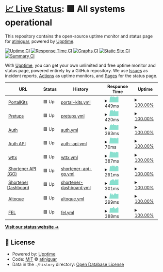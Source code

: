 # [📈 Live Status](https://atiniguar.github.io/celtech-status): <!--live status--> **🟩 All systems operational**

This repository contains the open-source uptime monitor and status page for [atiniguar](https://atiniguar.github.io/celtech-status), powered by [Upptime](https://github.com/upptime/upptime).

[![Uptime CI](https://github.com/atiniguar/celtech-status/workflows/Uptime%20CI/badge.svg)](https://github.com/atiniguar/celtech-status/actions?query=workflow%3A%22Uptime+CI%22)
[![Response Time CI](https://github.com/atiniguar/celtech-status/workflows/Response%20Time%20CI/badge.svg)](https://github.com/atiniguar/celtech-status/actions?query=workflow%3A%22Response+Time+CI%22)
[![Graphs CI](https://github.com/atiniguar/celtech-status/workflows/Graphs%20CI/badge.svg)](https://github.com/atiniguar/celtech-status/actions?query=workflow%3A%22Graphs+CI%22)
[![Static Site CI](https://github.com/atiniguar/celtech-status/workflows/Static%20Site%20CI/badge.svg)](https://github.com/atiniguar/celtech-status/actions?query=workflow%3A%22Static+Site+CI%22)
[![Summary CI](https://github.com/atiniguar/celtech-status/workflows/Summary%20CI/badge.svg)](https://github.com/atiniguar/celtech-status/actions?query=workflow%3A%22Summary+CI%22)

With [Upptime](https://upptime.js.org), you can get your own unlimited and free uptime monitor and status page, powered entirely by a GitHub repository. We use [Issues](https://github.com/atiniguar/celtech-status/issues) as incident reports, [Actions](https://github.com/atiniguar/celtech-status/actions) as uptime monitors, and [Pages](https://atiniguar.github.io/celtech-status) for the status page.

<!--start: status pages-->
<!-- This summary is generated by Upptime (https://github.com/upptime/upptime) -->
<!-- Do not edit this manually, your changes will be overwritten -->
<!-- prettier-ignore -->
| URL | Status | History | Response Time | Uptime |
| --- | ------ | ------- | ------------- | ------ |
| <img alt="" src="https://icons.duckduckgo.com/ip3/portalkits.celtech.com.gt.ico" height="13"> [PortalKits](https://portalkits.celtech.com.gt) | 🟩 Up | [portal-kits.yml](https://github.com/atiniguar/atiniguar.github.io/commits/HEAD/history/portal-kits.yml) | <details><summary><img alt="Response time graph" src="./graphs/portal-kits/response-time-week.png" height="20"> 449ms</summary><br><a href="https://atiniguar.github.io/atiniguar.github.io/history/portal-kits"><img alt="Response time 537" src="https://img.shields.io/endpoint?url=https%3A%2F%2Fraw.githubusercontent.com%2Fatiniguar%2Fatiniguar.github.io%2FHEAD%2Fapi%2Fportal-kits%2Fresponse-time.json"></a><br><a href="https://atiniguar.github.io/atiniguar.github.io/history/portal-kits"><img alt="24-hour response time 445" src="https://img.shields.io/endpoint?url=https%3A%2F%2Fraw.githubusercontent.com%2Fatiniguar%2Fatiniguar.github.io%2FHEAD%2Fapi%2Fportal-kits%2Fresponse-time-day.json"></a><br><a href="https://atiniguar.github.io/atiniguar.github.io/history/portal-kits"><img alt="7-day response time 449" src="https://img.shields.io/endpoint?url=https%3A%2F%2Fraw.githubusercontent.com%2Fatiniguar%2Fatiniguar.github.io%2FHEAD%2Fapi%2Fportal-kits%2Fresponse-time-week.json"></a><br><a href="https://atiniguar.github.io/atiniguar.github.io/history/portal-kits"><img alt="30-day response time 523" src="https://img.shields.io/endpoint?url=https%3A%2F%2Fraw.githubusercontent.com%2Fatiniguar%2Fatiniguar.github.io%2FHEAD%2Fapi%2Fportal-kits%2Fresponse-time-month.json"></a><br><a href="https://atiniguar.github.io/atiniguar.github.io/history/portal-kits"><img alt="1-year response time 527" src="https://img.shields.io/endpoint?url=https%3A%2F%2Fraw.githubusercontent.com%2Fatiniguar%2Fatiniguar.github.io%2FHEAD%2Fapi%2Fportal-kits%2Fresponse-time-year.json"></a></details> | <details><summary><a href="https://atiniguar.github.io/atiniguar.github.io/history/portal-kits">100.00%</a></summary><a href="https://atiniguar.github.io/atiniguar.github.io/history/portal-kits"><img alt="All-time uptime 99.71%" src="https://img.shields.io/endpoint?url=https%3A%2F%2Fraw.githubusercontent.com%2Fatiniguar%2Fatiniguar.github.io%2FHEAD%2Fapi%2Fportal-kits%2Fuptime.json"></a><br><a href="https://atiniguar.github.io/atiniguar.github.io/history/portal-kits"><img alt="24-hour uptime 100.00%" src="https://img.shields.io/endpoint?url=https%3A%2F%2Fraw.githubusercontent.com%2Fatiniguar%2Fatiniguar.github.io%2FHEAD%2Fapi%2Fportal-kits%2Fuptime-day.json"></a><br><a href="https://atiniguar.github.io/atiniguar.github.io/history/portal-kits"><img alt="7-day uptime 100.00%" src="https://img.shields.io/endpoint?url=https%3A%2F%2Fraw.githubusercontent.com%2Fatiniguar%2Fatiniguar.github.io%2FHEAD%2Fapi%2Fportal-kits%2Fuptime-week.json"></a><br><a href="https://atiniguar.github.io/atiniguar.github.io/history/portal-kits"><img alt="30-day uptime 100.00%" src="https://img.shields.io/endpoint?url=https%3A%2F%2Fraw.githubusercontent.com%2Fatiniguar%2Fatiniguar.github.io%2FHEAD%2Fapi%2Fportal-kits%2Fuptime-month.json"></a><br><a href="https://atiniguar.github.io/atiniguar.github.io/history/portal-kits"><img alt="1-year uptime 99.90%" src="https://img.shields.io/endpoint?url=https%3A%2F%2Fraw.githubusercontent.com%2Fatiniguar%2Fatiniguar.github.io%2FHEAD%2Fapi%2Fportal-kits%2Fuptime-year.json"></a></details>
| <img alt="" src="https://icons.duckduckgo.com/ip3/pretups.celtech.com.gt.ico" height="13"> [Pretups](https://pretups.celtech.com.gt) | 🟩 Up | [pretups.yml](https://github.com/atiniguar/atiniguar.github.io/commits/HEAD/history/pretups.yml) | <details><summary><img alt="Response time graph" src="./graphs/pretups/response-time-week.png" height="20"> 420ms</summary><br><a href="https://atiniguar.github.io/atiniguar.github.io/history/pretups"><img alt="Response time 506" src="https://img.shields.io/endpoint?url=https%3A%2F%2Fraw.githubusercontent.com%2Fatiniguar%2Fatiniguar.github.io%2FHEAD%2Fapi%2Fpretups%2Fresponse-time.json"></a><br><a href="https://atiniguar.github.io/atiniguar.github.io/history/pretups"><img alt="24-hour response time 397" src="https://img.shields.io/endpoint?url=https%3A%2F%2Fraw.githubusercontent.com%2Fatiniguar%2Fatiniguar.github.io%2FHEAD%2Fapi%2Fpretups%2Fresponse-time-day.json"></a><br><a href="https://atiniguar.github.io/atiniguar.github.io/history/pretups"><img alt="7-day response time 420" src="https://img.shields.io/endpoint?url=https%3A%2F%2Fraw.githubusercontent.com%2Fatiniguar%2Fatiniguar.github.io%2FHEAD%2Fapi%2Fpretups%2Fresponse-time-week.json"></a><br><a href="https://atiniguar.github.io/atiniguar.github.io/history/pretups"><img alt="30-day response time 487" src="https://img.shields.io/endpoint?url=https%3A%2F%2Fraw.githubusercontent.com%2Fatiniguar%2Fatiniguar.github.io%2FHEAD%2Fapi%2Fpretups%2Fresponse-time-month.json"></a><br><a href="https://atiniguar.github.io/atiniguar.github.io/history/pretups"><img alt="1-year response time 511" src="https://img.shields.io/endpoint?url=https%3A%2F%2Fraw.githubusercontent.com%2Fatiniguar%2Fatiniguar.github.io%2FHEAD%2Fapi%2Fpretups%2Fresponse-time-year.json"></a></details> | <details><summary><a href="https://atiniguar.github.io/atiniguar.github.io/history/pretups">100.00%</a></summary><a href="https://atiniguar.github.io/atiniguar.github.io/history/pretups"><img alt="All-time uptime 99.82%" src="https://img.shields.io/endpoint?url=https%3A%2F%2Fraw.githubusercontent.com%2Fatiniguar%2Fatiniguar.github.io%2FHEAD%2Fapi%2Fpretups%2Fuptime.json"></a><br><a href="https://atiniguar.github.io/atiniguar.github.io/history/pretups"><img alt="24-hour uptime 100.00%" src="https://img.shields.io/endpoint?url=https%3A%2F%2Fraw.githubusercontent.com%2Fatiniguar%2Fatiniguar.github.io%2FHEAD%2Fapi%2Fpretups%2Fuptime-day.json"></a><br><a href="https://atiniguar.github.io/atiniguar.github.io/history/pretups"><img alt="7-day uptime 100.00%" src="https://img.shields.io/endpoint?url=https%3A%2F%2Fraw.githubusercontent.com%2Fatiniguar%2Fatiniguar.github.io%2FHEAD%2Fapi%2Fpretups%2Fuptime-week.json"></a><br><a href="https://atiniguar.github.io/atiniguar.github.io/history/pretups"><img alt="30-day uptime 99.96%" src="https://img.shields.io/endpoint?url=https%3A%2F%2Fraw.githubusercontent.com%2Fatiniguar%2Fatiniguar.github.io%2FHEAD%2Fapi%2Fpretups%2Fuptime-month.json"></a><br><a href="https://atiniguar.github.io/atiniguar.github.io/history/pretups"><img alt="1-year uptime 99.92%" src="https://img.shields.io/endpoint?url=https%3A%2F%2Fraw.githubusercontent.com%2Fatiniguar%2Fatiniguar.github.io%2FHEAD%2Fapi%2Fpretups%2Fuptime-year.json"></a></details>
| <img alt="" src="https://icons.duckduckgo.com/ip3/auth.celtech.com.gt.ico" height="13"> [Auth](https://auth.celtech.com.gt) | 🟩 Up | [auth.yml](https://github.com/atiniguar/atiniguar.github.io/commits/HEAD/history/auth.yml) | <details><summary><img alt="Response time graph" src="./graphs/auth/response-time-week.png" height="20"> 393ms</summary><br><a href="https://atiniguar.github.io/atiniguar.github.io/history/auth"><img alt="Response time 456" src="https://img.shields.io/endpoint?url=https%3A%2F%2Fraw.githubusercontent.com%2Fatiniguar%2Fatiniguar.github.io%2FHEAD%2Fapi%2Fauth%2Fresponse-time.json"></a><br><a href="https://atiniguar.github.io/atiniguar.github.io/history/auth"><img alt="24-hour response time 378" src="https://img.shields.io/endpoint?url=https%3A%2F%2Fraw.githubusercontent.com%2Fatiniguar%2Fatiniguar.github.io%2FHEAD%2Fapi%2Fauth%2Fresponse-time-day.json"></a><br><a href="https://atiniguar.github.io/atiniguar.github.io/history/auth"><img alt="7-day response time 393" src="https://img.shields.io/endpoint?url=https%3A%2F%2Fraw.githubusercontent.com%2Fatiniguar%2Fatiniguar.github.io%2FHEAD%2Fapi%2Fauth%2Fresponse-time-week.json"></a><br><a href="https://atiniguar.github.io/atiniguar.github.io/history/auth"><img alt="30-day response time 457" src="https://img.shields.io/endpoint?url=https%3A%2F%2Fraw.githubusercontent.com%2Fatiniguar%2Fatiniguar.github.io%2FHEAD%2Fapi%2Fauth%2Fresponse-time-month.json"></a><br><a href="https://atiniguar.github.io/atiniguar.github.io/history/auth"><img alt="1-year response time 453" src="https://img.shields.io/endpoint?url=https%3A%2F%2Fraw.githubusercontent.com%2Fatiniguar%2Fatiniguar.github.io%2FHEAD%2Fapi%2Fauth%2Fresponse-time-year.json"></a></details> | <details><summary><a href="https://atiniguar.github.io/atiniguar.github.io/history/auth">100.00%</a></summary><a href="https://atiniguar.github.io/atiniguar.github.io/history/auth"><img alt="All-time uptime 99.57%" src="https://img.shields.io/endpoint?url=https%3A%2F%2Fraw.githubusercontent.com%2Fatiniguar%2Fatiniguar.github.io%2FHEAD%2Fapi%2Fauth%2Fuptime.json"></a><br><a href="https://atiniguar.github.io/atiniguar.github.io/history/auth"><img alt="24-hour uptime 100.00%" src="https://img.shields.io/endpoint?url=https%3A%2F%2Fraw.githubusercontent.com%2Fatiniguar%2Fatiniguar.github.io%2FHEAD%2Fapi%2Fauth%2Fuptime-day.json"></a><br><a href="https://atiniguar.github.io/atiniguar.github.io/history/auth"><img alt="7-day uptime 100.00%" src="https://img.shields.io/endpoint?url=https%3A%2F%2Fraw.githubusercontent.com%2Fatiniguar%2Fatiniguar.github.io%2FHEAD%2Fapi%2Fauth%2Fuptime-week.json"></a><br><a href="https://atiniguar.github.io/atiniguar.github.io/history/auth"><img alt="30-day uptime 100.00%" src="https://img.shields.io/endpoint?url=https%3A%2F%2Fraw.githubusercontent.com%2Fatiniguar%2Fatiniguar.github.io%2FHEAD%2Fapi%2Fauth%2Fuptime-month.json"></a><br><a href="https://atiniguar.github.io/atiniguar.github.io/history/auth"><img alt="1-year uptime 99.95%" src="https://img.shields.io/endpoint?url=https%3A%2F%2Fraw.githubusercontent.com%2Fatiniguar%2Fatiniguar.github.io%2FHEAD%2Fapi%2Fauth%2Fuptime-year.json"></a></details>
| <img alt="" src="https://icons.duckduckgo.com/ip3/auth.celtech.com.gt.ico" height="13"> [Auth API](https://auth.celtech.com.gt/v1) | 🟩 Up | [auth-api.yml](https://github.com/atiniguar/atiniguar.github.io/commits/HEAD/history/auth-api.yml) | <details><summary><img alt="Response time graph" src="./graphs/auth-api/response-time-week.png" height="20"> 70ms</summary><br><a href="https://atiniguar.github.io/atiniguar.github.io/history/auth-api"><img alt="Response time 83" src="https://img.shields.io/endpoint?url=https%3A%2F%2Fraw.githubusercontent.com%2Fatiniguar%2Fatiniguar.github.io%2FHEAD%2Fapi%2Fauth-api%2Fresponse-time.json"></a><br><a href="https://atiniguar.github.io/atiniguar.github.io/history/auth-api"><img alt="24-hour response time 70" src="https://img.shields.io/endpoint?url=https%3A%2F%2Fraw.githubusercontent.com%2Fatiniguar%2Fatiniguar.github.io%2FHEAD%2Fapi%2Fauth-api%2Fresponse-time-day.json"></a><br><a href="https://atiniguar.github.io/atiniguar.github.io/history/auth-api"><img alt="7-day response time 70" src="https://img.shields.io/endpoint?url=https%3A%2F%2Fraw.githubusercontent.com%2Fatiniguar%2Fatiniguar.github.io%2FHEAD%2Fapi%2Fauth-api%2Fresponse-time-week.json"></a><br><a href="https://atiniguar.github.io/atiniguar.github.io/history/auth-api"><img alt="30-day response time 81" src="https://img.shields.io/endpoint?url=https%3A%2F%2Fraw.githubusercontent.com%2Fatiniguar%2Fatiniguar.github.io%2FHEAD%2Fapi%2Fauth-api%2Fresponse-time-month.json"></a><br><a href="https://atiniguar.github.io/atiniguar.github.io/history/auth-api"><img alt="1-year response time 82" src="https://img.shields.io/endpoint?url=https%3A%2F%2Fraw.githubusercontent.com%2Fatiniguar%2Fatiniguar.github.io%2FHEAD%2Fapi%2Fauth-api%2Fresponse-time-year.json"></a></details> | <details><summary><a href="https://atiniguar.github.io/atiniguar.github.io/history/auth-api">100.00%</a></summary><a href="https://atiniguar.github.io/atiniguar.github.io/history/auth-api"><img alt="All-time uptime 99.85%" src="https://img.shields.io/endpoint?url=https%3A%2F%2Fraw.githubusercontent.com%2Fatiniguar%2Fatiniguar.github.io%2FHEAD%2Fapi%2Fauth-api%2Fuptime.json"></a><br><a href="https://atiniguar.github.io/atiniguar.github.io/history/auth-api"><img alt="24-hour uptime 100.00%" src="https://img.shields.io/endpoint?url=https%3A%2F%2Fraw.githubusercontent.com%2Fatiniguar%2Fatiniguar.github.io%2FHEAD%2Fapi%2Fauth-api%2Fuptime-day.json"></a><br><a href="https://atiniguar.github.io/atiniguar.github.io/history/auth-api"><img alt="7-day uptime 100.00%" src="https://img.shields.io/endpoint?url=https%3A%2F%2Fraw.githubusercontent.com%2Fatiniguar%2Fatiniguar.github.io%2FHEAD%2Fapi%2Fauth-api%2Fuptime-week.json"></a><br><a href="https://atiniguar.github.io/atiniguar.github.io/history/auth-api"><img alt="30-day uptime 100.00%" src="https://img.shields.io/endpoint?url=https%3A%2F%2Fraw.githubusercontent.com%2Fatiniguar%2Fatiniguar.github.io%2FHEAD%2Fapi%2Fauth-api%2Fuptime-month.json"></a><br><a href="https://atiniguar.github.io/atiniguar.github.io/history/auth-api"><img alt="1-year uptime 99.95%" src="https://img.shields.io/endpoint?url=https%3A%2F%2Fraw.githubusercontent.com%2Fatiniguar%2Fatiniguar.github.io%2FHEAD%2Fapi%2Fauth-api%2Fuptime-year.json"></a></details>
| <img alt="" src="https://icons.duckduckgo.com/ip3/wttx.celtech.com.gt.ico" height="13"> [wttx](https://wttx.celtech.com.gt) | 🟩 Up | [wttx.yml](https://github.com/atiniguar/atiniguar.github.io/commits/HEAD/history/wttx.yml) | <details><summary><img alt="Response time graph" src="./graphs/wttx/response-time-week.png" height="20"> 387ms</summary><br><a href="https://atiniguar.github.io/atiniguar.github.io/history/wttx"><img alt="Response time 478" src="https://img.shields.io/endpoint?url=https%3A%2F%2Fraw.githubusercontent.com%2Fatiniguar%2Fatiniguar.github.io%2FHEAD%2Fapi%2Fwttx%2Fresponse-time.json"></a><br><a href="https://atiniguar.github.io/atiniguar.github.io/history/wttx"><img alt="24-hour response time 384" src="https://img.shields.io/endpoint?url=https%3A%2F%2Fraw.githubusercontent.com%2Fatiniguar%2Fatiniguar.github.io%2FHEAD%2Fapi%2Fwttx%2Fresponse-time-day.json"></a><br><a href="https://atiniguar.github.io/atiniguar.github.io/history/wttx"><img alt="7-day response time 387" src="https://img.shields.io/endpoint?url=https%3A%2F%2Fraw.githubusercontent.com%2Fatiniguar%2Fatiniguar.github.io%2FHEAD%2Fapi%2Fwttx%2Fresponse-time-week.json"></a><br><a href="https://atiniguar.github.io/atiniguar.github.io/history/wttx"><img alt="30-day response time 455" src="https://img.shields.io/endpoint?url=https%3A%2F%2Fraw.githubusercontent.com%2Fatiniguar%2Fatiniguar.github.io%2FHEAD%2Fapi%2Fwttx%2Fresponse-time-month.json"></a><br><a href="https://atiniguar.github.io/atiniguar.github.io/history/wttx"><img alt="1-year response time 469" src="https://img.shields.io/endpoint?url=https%3A%2F%2Fraw.githubusercontent.com%2Fatiniguar%2Fatiniguar.github.io%2FHEAD%2Fapi%2Fwttx%2Fresponse-time-year.json"></a></details> | <details><summary><a href="https://atiniguar.github.io/atiniguar.github.io/history/wttx">100.00%</a></summary><a href="https://atiniguar.github.io/atiniguar.github.io/history/wttx"><img alt="All-time uptime 99.86%" src="https://img.shields.io/endpoint?url=https%3A%2F%2Fraw.githubusercontent.com%2Fatiniguar%2Fatiniguar.github.io%2FHEAD%2Fapi%2Fwttx%2Fuptime.json"></a><br><a href="https://atiniguar.github.io/atiniguar.github.io/history/wttx"><img alt="24-hour uptime 100.00%" src="https://img.shields.io/endpoint?url=https%3A%2F%2Fraw.githubusercontent.com%2Fatiniguar%2Fatiniguar.github.io%2FHEAD%2Fapi%2Fwttx%2Fuptime-day.json"></a><br><a href="https://atiniguar.github.io/atiniguar.github.io/history/wttx"><img alt="7-day uptime 100.00%" src="https://img.shields.io/endpoint?url=https%3A%2F%2Fraw.githubusercontent.com%2Fatiniguar%2Fatiniguar.github.io%2FHEAD%2Fapi%2Fwttx%2Fuptime-week.json"></a><br><a href="https://atiniguar.github.io/atiniguar.github.io/history/wttx"><img alt="30-day uptime 100.00%" src="https://img.shields.io/endpoint?url=https%3A%2F%2Fraw.githubusercontent.com%2Fatiniguar%2Fatiniguar.github.io%2FHEAD%2Fapi%2Fwttx%2Fuptime-month.json"></a><br><a href="https://atiniguar.github.io/atiniguar.github.io/history/wttx"><img alt="1-year uptime 99.92%" src="https://img.shields.io/endpoint?url=https%3A%2F%2Fraw.githubusercontent.com%2Fatiniguar%2Fatiniguar.github.io%2FHEAD%2Fapi%2Fwttx%2Fuptime-year.json"></a></details>
| <img alt="" src="https://icons.duckduckgo.com/ip3/go.celtech.com.gt.ico" height="13"> [Shortener API (GO)](https://go.celtech.com.gt) | 🟩 Up | [shortener-api-go.yml](https://github.com/atiniguar/atiniguar.github.io/commits/HEAD/history/shortener-api-go.yml) | <details><summary><img alt="Response time graph" src="./graphs/shortener-api-go/response-time-week.png" height="20"> 291ms</summary><br><a href="https://atiniguar.github.io/atiniguar.github.io/history/shortener-api-go"><img alt="Response time 362" src="https://img.shields.io/endpoint?url=https%3A%2F%2Fraw.githubusercontent.com%2Fatiniguar%2Fatiniguar.github.io%2FHEAD%2Fapi%2Fshortener-api-go%2Fresponse-time.json"></a><br><a href="https://atiniguar.github.io/atiniguar.github.io/history/shortener-api-go"><img alt="24-hour response time 291" src="https://img.shields.io/endpoint?url=https%3A%2F%2Fraw.githubusercontent.com%2Fatiniguar%2Fatiniguar.github.io%2FHEAD%2Fapi%2Fshortener-api-go%2Fresponse-time-day.json"></a><br><a href="https://atiniguar.github.io/atiniguar.github.io/history/shortener-api-go"><img alt="7-day response time 291" src="https://img.shields.io/endpoint?url=https%3A%2F%2Fraw.githubusercontent.com%2Fatiniguar%2Fatiniguar.github.io%2FHEAD%2Fapi%2Fshortener-api-go%2Fresponse-time-week.json"></a><br><a href="https://atiniguar.github.io/atiniguar.github.io/history/shortener-api-go"><img alt="30-day response time 357" src="https://img.shields.io/endpoint?url=https%3A%2F%2Fraw.githubusercontent.com%2Fatiniguar%2Fatiniguar.github.io%2FHEAD%2Fapi%2Fshortener-api-go%2Fresponse-time-month.json"></a><br><a href="https://atiniguar.github.io/atiniguar.github.io/history/shortener-api-go"><img alt="1-year response time 359" src="https://img.shields.io/endpoint?url=https%3A%2F%2Fraw.githubusercontent.com%2Fatiniguar%2Fatiniguar.github.io%2FHEAD%2Fapi%2Fshortener-api-go%2Fresponse-time-year.json"></a></details> | <details><summary><a href="https://atiniguar.github.io/atiniguar.github.io/history/shortener-api-go">100.00%</a></summary><a href="https://atiniguar.github.io/atiniguar.github.io/history/shortener-api-go"><img alt="All-time uptime 99.93%" src="https://img.shields.io/endpoint?url=https%3A%2F%2Fraw.githubusercontent.com%2Fatiniguar%2Fatiniguar.github.io%2FHEAD%2Fapi%2Fshortener-api-go%2Fuptime.json"></a><br><a href="https://atiniguar.github.io/atiniguar.github.io/history/shortener-api-go"><img alt="24-hour uptime 100.00%" src="https://img.shields.io/endpoint?url=https%3A%2F%2Fraw.githubusercontent.com%2Fatiniguar%2Fatiniguar.github.io%2FHEAD%2Fapi%2Fshortener-api-go%2Fuptime-day.json"></a><br><a href="https://atiniguar.github.io/atiniguar.github.io/history/shortener-api-go"><img alt="7-day uptime 100.00%" src="https://img.shields.io/endpoint?url=https%3A%2F%2Fraw.githubusercontent.com%2Fatiniguar%2Fatiniguar.github.io%2FHEAD%2Fapi%2Fshortener-api-go%2Fuptime-week.json"></a><br><a href="https://atiniguar.github.io/atiniguar.github.io/history/shortener-api-go"><img alt="30-day uptime 100.00%" src="https://img.shields.io/endpoint?url=https%3A%2F%2Fraw.githubusercontent.com%2Fatiniguar%2Fatiniguar.github.io%2FHEAD%2Fapi%2Fshortener-api-go%2Fuptime-month.json"></a><br><a href="https://atiniguar.github.io/atiniguar.github.io/history/shortener-api-go"><img alt="1-year uptime 99.92%" src="https://img.shields.io/endpoint?url=https%3A%2F%2Fraw.githubusercontent.com%2Fatiniguar%2Fatiniguar.github.io%2FHEAD%2Fapi%2Fshortener-api-go%2Fuptime-year.json"></a></details>
| <img alt="" src="https://icons.duckduckgo.com/ip3/shortenerdash.celtech.com.gt.ico" height="13"> [Shortener Dashboard](https://shortenerdash.celtech.com.gt) | 🟩 Up | [shortener-dashboard.yml](https://github.com/atiniguar/atiniguar.github.io/commits/HEAD/history/shortener-dashboard.yml) | <details><summary><img alt="Response time graph" src="./graphs/shortener-dashboard/response-time-week.png" height="20"> 301ms</summary><br><a href="https://atiniguar.github.io/atiniguar.github.io/history/shortener-dashboard"><img alt="Response time 362" src="https://img.shields.io/endpoint?url=https%3A%2F%2Fraw.githubusercontent.com%2Fatiniguar%2Fatiniguar.github.io%2FHEAD%2Fapi%2Fshortener-dashboard%2Fresponse-time.json"></a><br><a href="https://atiniguar.github.io/atiniguar.github.io/history/shortener-dashboard"><img alt="24-hour response time 315" src="https://img.shields.io/endpoint?url=https%3A%2F%2Fraw.githubusercontent.com%2Fatiniguar%2Fatiniguar.github.io%2FHEAD%2Fapi%2Fshortener-dashboard%2Fresponse-time-day.json"></a><br><a href="https://atiniguar.github.io/atiniguar.github.io/history/shortener-dashboard"><img alt="7-day response time 301" src="https://img.shields.io/endpoint?url=https%3A%2F%2Fraw.githubusercontent.com%2Fatiniguar%2Fatiniguar.github.io%2FHEAD%2Fapi%2Fshortener-dashboard%2Fresponse-time-week.json"></a><br><a href="https://atiniguar.github.io/atiniguar.github.io/history/shortener-dashboard"><img alt="30-day response time 350" src="https://img.shields.io/endpoint?url=https%3A%2F%2Fraw.githubusercontent.com%2Fatiniguar%2Fatiniguar.github.io%2FHEAD%2Fapi%2Fshortener-dashboard%2Fresponse-time-month.json"></a><br><a href="https://atiniguar.github.io/atiniguar.github.io/history/shortener-dashboard"><img alt="1-year response time 357" src="https://img.shields.io/endpoint?url=https%3A%2F%2Fraw.githubusercontent.com%2Fatiniguar%2Fatiniguar.github.io%2FHEAD%2Fapi%2Fshortener-dashboard%2Fresponse-time-year.json"></a></details> | <details><summary><a href="https://atiniguar.github.io/atiniguar.github.io/history/shortener-dashboard">100.00%</a></summary><a href="https://atiniguar.github.io/atiniguar.github.io/history/shortener-dashboard"><img alt="All-time uptime 99.93%" src="https://img.shields.io/endpoint?url=https%3A%2F%2Fraw.githubusercontent.com%2Fatiniguar%2Fatiniguar.github.io%2FHEAD%2Fapi%2Fshortener-dashboard%2Fuptime.json"></a><br><a href="https://atiniguar.github.io/atiniguar.github.io/history/shortener-dashboard"><img alt="24-hour uptime 100.00%" src="https://img.shields.io/endpoint?url=https%3A%2F%2Fraw.githubusercontent.com%2Fatiniguar%2Fatiniguar.github.io%2FHEAD%2Fapi%2Fshortener-dashboard%2Fuptime-day.json"></a><br><a href="https://atiniguar.github.io/atiniguar.github.io/history/shortener-dashboard"><img alt="7-day uptime 100.00%" src="https://img.shields.io/endpoint?url=https%3A%2F%2Fraw.githubusercontent.com%2Fatiniguar%2Fatiniguar.github.io%2FHEAD%2Fapi%2Fshortener-dashboard%2Fuptime-week.json"></a><br><a href="https://atiniguar.github.io/atiniguar.github.io/history/shortener-dashboard"><img alt="30-day uptime 100.00%" src="https://img.shields.io/endpoint?url=https%3A%2F%2Fraw.githubusercontent.com%2Fatiniguar%2Fatiniguar.github.io%2FHEAD%2Fapi%2Fshortener-dashboard%2Fuptime-month.json"></a><br><a href="https://atiniguar.github.io/atiniguar.github.io/history/shortener-dashboard"><img alt="1-year uptime 99.92%" src="https://img.shields.io/endpoint?url=https%3A%2F%2Fraw.githubusercontent.com%2Fatiniguar%2Fatiniguar.github.io%2FHEAD%2Fapi%2Fshortener-dashboard%2Fuptime-year.json"></a></details>
| <img alt="" src="https://icons.duckduckgo.com/ip3/altoque.celtech.com.gt.ico" height="13"> [Altoque](http://altoque.celtech.com.gt:8080/index.xhtml) | 🟩 Up | [altoque.yml](https://github.com/atiniguar/atiniguar.github.io/commits/HEAD/history/altoque.yml) | <details><summary><img alt="Response time graph" src="./graphs/altoque/response-time-week.png" height="20"> 299ms</summary><br><a href="https://atiniguar.github.io/atiniguar.github.io/history/altoque"><img alt="Response time 346" src="https://img.shields.io/endpoint?url=https%3A%2F%2Fraw.githubusercontent.com%2Fatiniguar%2Fatiniguar.github.io%2FHEAD%2Fapi%2Faltoque%2Fresponse-time.json"></a><br><a href="https://atiniguar.github.io/atiniguar.github.io/history/altoque"><img alt="24-hour response time 303" src="https://img.shields.io/endpoint?url=https%3A%2F%2Fraw.githubusercontent.com%2Fatiniguar%2Fatiniguar.github.io%2FHEAD%2Fapi%2Faltoque%2Fresponse-time-day.json"></a><br><a href="https://atiniguar.github.io/atiniguar.github.io/history/altoque"><img alt="7-day response time 299" src="https://img.shields.io/endpoint?url=https%3A%2F%2Fraw.githubusercontent.com%2Fatiniguar%2Fatiniguar.github.io%2FHEAD%2Fapi%2Faltoque%2Fresponse-time-week.json"></a><br><a href="https://atiniguar.github.io/atiniguar.github.io/history/altoque"><img alt="30-day response time 346" src="https://img.shields.io/endpoint?url=https%3A%2F%2Fraw.githubusercontent.com%2Fatiniguar%2Fatiniguar.github.io%2FHEAD%2Fapi%2Faltoque%2Fresponse-time-month.json"></a><br><a href="https://atiniguar.github.io/atiniguar.github.io/history/altoque"><img alt="1-year response time 348" src="https://img.shields.io/endpoint?url=https%3A%2F%2Fraw.githubusercontent.com%2Fatiniguar%2Fatiniguar.github.io%2FHEAD%2Fapi%2Faltoque%2Fresponse-time-year.json"></a></details> | <details><summary><a href="https://atiniguar.github.io/atiniguar.github.io/history/altoque">100.00%</a></summary><a href="https://atiniguar.github.io/atiniguar.github.io/history/altoque"><img alt="All-time uptime 99.95%" src="https://img.shields.io/endpoint?url=https%3A%2F%2Fraw.githubusercontent.com%2Fatiniguar%2Fatiniguar.github.io%2FHEAD%2Fapi%2Faltoque%2Fuptime.json"></a><br><a href="https://atiniguar.github.io/atiniguar.github.io/history/altoque"><img alt="24-hour uptime 100.00%" src="https://img.shields.io/endpoint?url=https%3A%2F%2Fraw.githubusercontent.com%2Fatiniguar%2Fatiniguar.github.io%2FHEAD%2Fapi%2Faltoque%2Fuptime-day.json"></a><br><a href="https://atiniguar.github.io/atiniguar.github.io/history/altoque"><img alt="7-day uptime 100.00%" src="https://img.shields.io/endpoint?url=https%3A%2F%2Fraw.githubusercontent.com%2Fatiniguar%2Fatiniguar.github.io%2FHEAD%2Fapi%2Faltoque%2Fuptime-week.json"></a><br><a href="https://atiniguar.github.io/atiniguar.github.io/history/altoque"><img alt="30-day uptime 100.00%" src="https://img.shields.io/endpoint?url=https%3A%2F%2Fraw.githubusercontent.com%2Fatiniguar%2Fatiniguar.github.io%2FHEAD%2Fapi%2Faltoque%2Fuptime-month.json"></a><br><a href="https://atiniguar.github.io/atiniguar.github.io/history/altoque"><img alt="1-year uptime 99.95%" src="https://img.shields.io/endpoint?url=https%3A%2F%2Fraw.githubusercontent.com%2Fatiniguar%2Fatiniguar.github.io%2FHEAD%2Fapi%2Faltoque%2Fuptime-year.json"></a></details>
| <img alt="" src="https://icons.duckduckgo.com/ip3/fel.celtech.com.gt.ico" height="13"> [FEL](https://fel.celtech.com.gt/index.jsp) | 🟩 Up | [fel.yml](https://github.com/atiniguar/atiniguar.github.io/commits/HEAD/history/fel.yml) | <details><summary><img alt="Response time graph" src="./graphs/fel/response-time-week.png" height="20"> 388ms</summary><br><a href="https://atiniguar.github.io/atiniguar.github.io/history/fel"><img alt="Response time 433" src="https://img.shields.io/endpoint?url=https%3A%2F%2Fraw.githubusercontent.com%2Fatiniguar%2Fatiniguar.github.io%2FHEAD%2Fapi%2Ffel%2Fresponse-time.json"></a><br><a href="https://atiniguar.github.io/atiniguar.github.io/history/fel"><img alt="24-hour response time 399" src="https://img.shields.io/endpoint?url=https%3A%2F%2Fraw.githubusercontent.com%2Fatiniguar%2Fatiniguar.github.io%2FHEAD%2Fapi%2Ffel%2Fresponse-time-day.json"></a><br><a href="https://atiniguar.github.io/atiniguar.github.io/history/fel"><img alt="7-day response time 388" src="https://img.shields.io/endpoint?url=https%3A%2F%2Fraw.githubusercontent.com%2Fatiniguar%2Fatiniguar.github.io%2FHEAD%2Fapi%2Ffel%2Fresponse-time-week.json"></a><br><a href="https://atiniguar.github.io/atiniguar.github.io/history/fel"><img alt="30-day response time 437" src="https://img.shields.io/endpoint?url=https%3A%2F%2Fraw.githubusercontent.com%2Fatiniguar%2Fatiniguar.github.io%2FHEAD%2Fapi%2Ffel%2Fresponse-time-month.json"></a><br><a href="https://atiniguar.github.io/atiniguar.github.io/history/fel"><img alt="1-year response time 429" src="https://img.shields.io/endpoint?url=https%3A%2F%2Fraw.githubusercontent.com%2Fatiniguar%2Fatiniguar.github.io%2FHEAD%2Fapi%2Ffel%2Fresponse-time-year.json"></a></details> | <details><summary><a href="https://atiniguar.github.io/atiniguar.github.io/history/fel">100.00%</a></summary><a href="https://atiniguar.github.io/atiniguar.github.io/history/fel"><img alt="All-time uptime 99.80%" src="https://img.shields.io/endpoint?url=https%3A%2F%2Fraw.githubusercontent.com%2Fatiniguar%2Fatiniguar.github.io%2FHEAD%2Fapi%2Ffel%2Fuptime.json"></a><br><a href="https://atiniguar.github.io/atiniguar.github.io/history/fel"><img alt="24-hour uptime 100.00%" src="https://img.shields.io/endpoint?url=https%3A%2F%2Fraw.githubusercontent.com%2Fatiniguar%2Fatiniguar.github.io%2FHEAD%2Fapi%2Ffel%2Fuptime-day.json"></a><br><a href="https://atiniguar.github.io/atiniguar.github.io/history/fel"><img alt="7-day uptime 100.00%" src="https://img.shields.io/endpoint?url=https%3A%2F%2Fraw.githubusercontent.com%2Fatiniguar%2Fatiniguar.github.io%2FHEAD%2Fapi%2Ffel%2Fuptime-week.json"></a><br><a href="https://atiniguar.github.io/atiniguar.github.io/history/fel"><img alt="30-day uptime 99.53%" src="https://img.shields.io/endpoint?url=https%3A%2F%2Fraw.githubusercontent.com%2Fatiniguar%2Fatiniguar.github.io%2FHEAD%2Fapi%2Ffel%2Fuptime-month.json"></a><br><a href="https://atiniguar.github.io/atiniguar.github.io/history/fel"><img alt="1-year uptime 99.77%" src="https://img.shields.io/endpoint?url=https%3A%2F%2Fraw.githubusercontent.com%2Fatiniguar%2Fatiniguar.github.io%2FHEAD%2Fapi%2Ffel%2Fuptime-year.json"></a></details>

<!--end: status pages-->

[**Visit our status website →**](https://atiniguar.github.io/celtech-status)

## 📄 License

- Powered by: [Upptime](https://github.com/upptime/upptime)
- Code: [MIT](./LICENSE) © [atiniguar](https://atiniguar.github.io/celtech-status)
- Data in the `./history` directory: [Open Database License](https://opendatacommons.org/licenses/odbl/1-0/)
